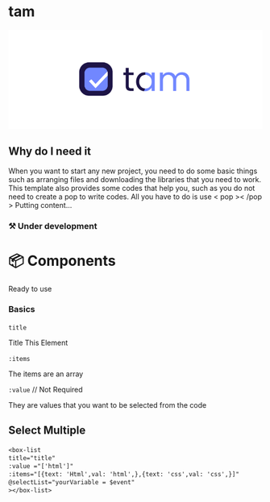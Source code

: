 # tam
![tam](/static/image/tam.png)
## Why do I need it
When you want to start any new project, you need to do some basic things such as arranging files and downloading the libraries that you need to work. This template also provides some codes that help you, such as you do not need to create a pop to write codes. All you have to do is use < pop >< /pop > Putting content...

### ⚒️ Under development

# 📦 Components
Ready to use

### Basics
``title``

Title This Element

``:items``

The items are an array

``:value``
// Not Required

They are values that you want to be selected from the code





## Select Multiple
```
<box-list
title="title"
:value ="['html']"
:items="[{text: 'Html',val: 'html',},{text: 'css',val: 'css',}]"
@selectList="yourVariable = $event"
></box-list>
```
